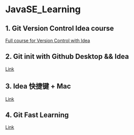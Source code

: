 # JavaSE_Learning

## 1. Git Version Control Idea course

<a href="https://www.bilibili.com/video/BV1na411v7gS/?spm_id_from=333.788.recommend_more_video.1&vd_source=f7b1e3f4e5a749808b3cdf3250e641c7
">Full course for Version Control with Idea</a>


## 2. Git init with Github Desktop && Idea 

<a href="https://www.bilibili.com/video/BV1m14y1W7BS/?spm_id_from=333.337.search-card.all.click&vd_source=f7b1e3f4e5a749808b3cdf3250e641c7">Link</a>


## 3. Idea 快捷键 + Mac
<a href="https://cloud.tencent.com/developer/article/1796448">Link</a>

## 4. Git Fast Learning
<a href="https://lijunyi.xyz/blogs/other/2021/11/111101.html#%E6%A0%87%E7%AD%BE%F0%9F%8E%8B">Link</a>
